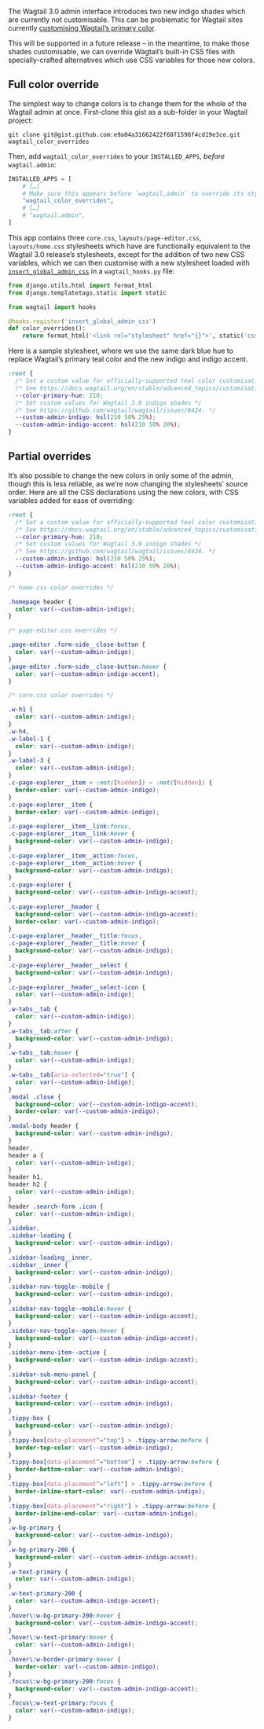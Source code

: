 The Wagtail 3.0 admin interface introduces two new indigo shades which are currently not customisable. This can be problematic for Wagtail sites currently [customising Wagtail’s primary color](https://docs.wagtail.org/en/stable/advanced_topics/customisation/admin_templates.html#custom-user-interface-colors).

This will be supported in a future release – in the meantime, to make those shades customisable, we can override Wagtail’s built-in CSS files with specially-crafted alternatives which use CSS variables for those new colors.

## Full color override

The simplest way to change colors is to change them for the whole of the Wagtail admin at once. First-clone this gist as a sub-folder in your Wagtail project:

```console
git clone git@gist.github.com:e9a04a31662422f68f1598f4cd19e3ce.git wagtail_color_overrides
```

Then, add `wagtail_color_overrides` to your `INSTALLED_APPS`, _before_ `wagtail.admin`:

```py
INSTALLED_APPS = [
    # […]
    # Make sure this appears before `wagtail.admin` to override its stylesheets.
    "wagtail_color_overrides",
    # […]
    # "wagtail.admin",
]
```

This app contains three `core.css`, `layouts/page-editor.css`, `layouts/home.css` stylesheets which have are functionally equivalent to the Wagtail 3.0 release’s stylesheets, except for the addition of two new CSS variables, which we can then customise with a new stylesheet loaded with [`insert_global_admin_css`](https://docs.wagtail.org/en/stable/reference/hooks.html#insert-global-admin-css) in a `wagtail_hooks.py` file:

```py
from django.utils.html import format_html
from django.templatetags.static import static

from wagtail import hooks

@hooks.register('insert_global_admin_css')
def color_overrides():
    return format_html('<link rel="stylesheet" href="{}">', static('css/admin-overrides.css'))
```

Here is a sample stylesheet, where we use the same dark blue hue to replace Wagtail’s primary teal color and the new indigo and indigo accent.

```css
:root {
  /* Set a custom value for officially-supported teal color customisation. */
  /* See https://docs.wagtail.org/en/stable/advanced_topics/customisation/admin_templates.html#custom-user-interface-colors. */
  --color-primary-hue: 210;
  /* Set custom values for Wagtail 3.0 indigo shades */
  /* See https://github.com/wagtail/wagtail/issues/8424. */
  --custom-admin-indigo: hsl(210 50% 25%);
  --custom-admin-indigo-accent: hsl(210 50% 20%);
}
```

## Partial overrides

It’s also possible to change the new colors in only some of the admin, though this is less reliable, as we’re now changing the stylesheets’ source order. Here are all the CSS declarations using the new colors, with CSS variables added for ease of overriding:

```css
:root {
  /* Set a custom value for officially-supported teal color customisation. */
  /* See https://docs.wagtail.org/en/stable/advanced_topics/customisation/admin_templates.html#custom-user-interface-colors. */
  --color-primary-hue: 210;
  /* Set custom values for Wagtail 3.0 indigo shades */
  /* See https://github.com/wagtail/wagtail/issues/8424. */
  --custom-admin-indigo: hsl(210 50% 25%);
  --custom-admin-indigo-accent: hsl(210 50% 20%);
}

/* home.css color overrides */

.homepage header {
  color: var(--custom-admin-indigo);
}

/* page-editor.css overrides */

.page-editor .form-side__close-button {
  color: var(--custom-admin-indigo);
}
.page-editor .form-side__close-button:hover {
  color: var(--custom-admin-indigo-accent);
}

/* core.css color overrides */

.w-h1 {
  color: var(--custom-admin-indigo);
}
.w-h4,
.w-label-1 {
  color: var(--custom-admin-indigo);
}
.w-label-3 {
  color: var(--custom-admin-indigo);
}
.c-page-explorer__item > :not([hidden]) ~ :not([hidden]) {
  border-color: var(--custom-admin-indigo);
}
.c-page-explorer__item {
  border-color: var(--custom-admin-indigo);
}
.c-page-explorer__item__link:focus,
.c-page-explorer__item__link:hover {
  background-color: var(--custom-admin-indigo);
}
.c-page-explorer__item__action:focus,
.c-page-explorer__item__action:hover {
  background-color: var(--custom-admin-indigo);
}
.c-page-explorer {
  background-color: var(--custom-admin-indigo-accent);
}
.c-page-explorer__header {
  background-color: var(--custom-admin-indigo-accent);
  border-color: var(--custom-admin-indigo);
}
.c-page-explorer__header__title:focus,
.c-page-explorer__header__title:hover {
  background-color: var(--custom-admin-indigo);
}
.c-page-explorer__header__select {
  background-color: var(--custom-admin-indigo);
}
.c-page-explorer__header__select-icon {
  color: var(--custom-admin-indigo);
}
.w-tabs__tab {
  color: var(--custom-admin-indigo);
}
.w-tabs__tab:after {
  background-color: var(--custom-admin-indigo);
}
.w-tabs__tab:hover {
  color: var(--custom-admin-indigo);
}
.w-tabs__tab[aria-selected="true"] {
  color: var(--custom-admin-indigo);
}
.modal .close {
  background-color: var(--custom-admin-indigo-accent);
  border-color: var(--custom-admin-indigo);
}
.modal-body header {
  background-color: var(--custom-admin-indigo);
}
header,
header a {
  color: var(--custom-admin-indigo);
}
header h1,
header h2 {
  color: var(--custom-admin-indigo);
}
header .search-form .icon {
  color: var(--custom-admin-indigo);
}
.sidebar,
.sidebar-loading {
  background-color: var(--custom-admin-indigo);
}
.sidebar-loading__inner,
.sidebar__inner {
  background-color: var(--custom-admin-indigo);
}
.sidebar-nav-toggle--mobile {
  background-color: var(--custom-admin-indigo);
}
.sidebar-nav-toggle--mobile:hover {
  background-color: var(--custom-admin-indigo-accent);
}
.sidebar-nav-toggle--open:hover {
  background-color: var(--custom-admin-indigo-accent);
}
.sidebar-menu-item--active {
  background-color: var(--custom-admin-indigo-accent);
}
.sidebar-sub-menu-panel {
  background-color: var(--custom-admin-indigo-accent);
}
.sidebar-footer {
  background-color: var(--custom-admin-indigo);
}
.tippy-box {
  background-color: var(--custom-admin-indigo);
}
.tippy-box[data-placement^="top"] > .tippy-arrow:before {
  border-top-color: var(--custom-admin-indigo);
}
.tippy-box[data-placement^="bottom"] > .tippy-arrow:before {
  border-bottom-color: var(--custom-admin-indigo);
}
.tippy-box[data-placement^="left"] > .tippy-arrow:before {
  border-inline-start-color: var(--custom-admin-indigo);
}
.tippy-box[data-placement^="right"] > .tippy-arrow:before {
  border-inline-end-color: var(--custom-admin-indigo);
}
.w-bg-primary {
  background-color: var(--custom-admin-indigo);
}
.w-bg-primary-200 {
  background-color: var(--custom-admin-indigo-accent);
}
.w-text-primary {
  color: var(--custom-admin-indigo);
}
.w-text-primary-200 {
  color: var(--custom-admin-indigo-accent);
}
.hover\:w-bg-primary-200:hover {
  background-color: var(--custom-admin-indigo-accent);
}
.hover\:w-text-primary:hover {
  color: var(--custom-admin-indigo);
}
.hover\:w-border-primary:hover {
  border-color: var(--custom-admin-indigo);
}
.focus\:w-bg-primary-200:focus {
  background-color: var(--custom-admin-indigo-accent);
}
.focus\:w-text-primary:focus {
  color: var(--custom-admin-indigo);
}
```
